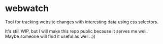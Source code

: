 # webwatch
Tool for tracking website changes with interesting data using css selectors.

It's still WIP, but I will make this repo public because it serves me well. Maybe someone will find it useful as well. :))

